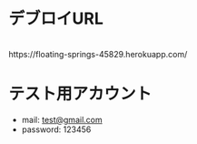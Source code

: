 
 # デブロイURL
 <br>
 https://floating-springs-45829.herokuapp.com/
  
 # テスト用アカウント
- mail: test@gmail.com
- password: 123456
